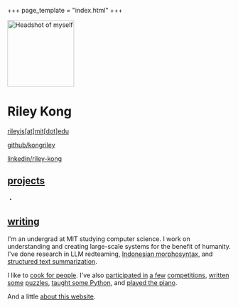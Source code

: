 +++
page_template = "index.html"
+++

<div class="info-wrapper">

<div class="info-card">


<img src="/assets/headshot.jpg" alt="Headshot of myself" onload="this.classList.add('loaded')" width="150" height="150">

<div>

# Riley Kong

[rileyis[at]mit[dot]edu](mailto:rileyis@mit.edu)

[github/kongriley](https://github.com/kongriley)

[linkedin/riley-kong](https://www.linkedin.com/in/riley-kong/)
</div>

</div>


<div class="nav-bar">

## [projects](/projects)
・
## [writing](/posts)
</div>

</div>

I'm an undergrad at MIT studying computer science. I work on understanding and creating large-scale systems for the benefit of humanity. I've done research in LLM redteaming, [Indonesian morphosyntax](/assets/24909_final.pdf), and [structured text summarization](https://direct.mit.edu/tacl/article/doi/10.1162/tacl_a_00446/109273/FeTaQA-Free-form-Table-Question-Answering).

I like to [cook for people](https://www.mitmince.com/). I've also [participated in](https://naclo.org/2022/NACLO2022PRESSRELEASE-IOL.pdf) [a few](https://naclo.org/2022/NACLO%202022%20R2%20Results.pdf) [competitions](https://ioling.org/results/2022/), [written](https://docs.google.com/document/d/1EKo1ikU7BdcdDtdZOWciN_619QpoRSuQe-6JTACa0eQ/edit?usp=sharing) [some](https://docs.google.com/document/d/1Q3_BKmrpvlwVFg4-2Q4QdXgV80oD8PBkCG4BwSxn0qk/edit?usp=sharing) [puzzles](https://docs.google.com/document/d/1CzksYdE_tVmLeR1QZjK37Zm_EI4NgsuH--juvIfXnl0/edit?usp=sharing), [taught some Python](https://project-code.org/), and [played the piano](https://www.youtube.com/watch?v=myWXkPNMXIE).

And a little [about this website](/colophon).